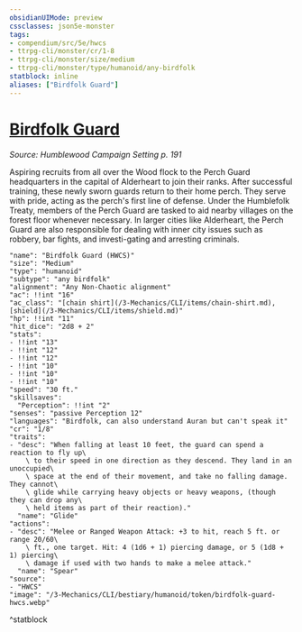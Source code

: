 ```yaml
---
obsidianUIMode: preview
cssclasses: json5e-monster
tags:
- compendium/src/5e/hwcs
- ttrpg-cli/monster/cr/1-8
- ttrpg-cli/monster/size/medium
- ttrpg-cli/monster/type/humanoid/any-birdfolk
statblock: inline
aliases: ["Birdfolk Guard"]
---
```

# [Birdfolk Guard](3-Mechanics\CLI\bestiary\humanoid/birdfolk-guard-hwcs.md)
*Source: Humblewood Campaign Setting p. 191*  

Aspiring recruits from all over the Wood flock to the Perch Guard headquarters in the capital of Alderheart to join their ranks. After successful training, these newly sworn guards return to their home perch. They serve with pride, acting as the perch's first line of defense. Under the Humblefolk Treaty, members of the Perch Guard are tasked to aid nearby villages on the forest floor whenever necessary. In larger cities like Alderheart, the Perch Guard are also responsible for dealing with inner city issues such as robbery, bar fights, and investi-gating and arresting criminals.

```statblock
"name": "Birdfolk Guard (HWCS)"
"size": "Medium"
"type": "humanoid"
"subtype": "any birdfolk"
"alignment": "Any Non-Chaotic alignment"
"ac": !!int "16"
"ac_class": "[chain shirt](/3-Mechanics/CLI/items/chain-shirt.md), [shield](/3-Mechanics/CLI/items/shield.md)"
"hp": !!int "11"
"hit_dice": "2d8 + 2"
"stats":
- !!int "13"
- !!int "12"
- !!int "12"
- !!int "10"
- !!int "10"
- !!int "10"
"speed": "30 ft."
"skillsaves":
  "Perception": !!int "2"
"senses": "passive Perception 12"
"languages": "Birdfolk, can also understand Auran but can't speak it"
"cr": "1/8"
"traits":
- "desc": "When falling at least 10 feet, the guard can spend a reaction to fly up\
    \ to their speed in one direction as they descend. They land in an unoccupied\
    \ space at the end of their movement, and take no falling damage. They cannot\
    \ glide while carrying heavy objects or heavy weapons, (though they can drop any\
    \ held items as part of their reaction)."
  "name": "Glide"
"actions":
- "desc": "Melee or Ranged Weapon Attack: +3 to hit, reach 5 ft. or range 20/60\
    \ ft., one target. Hit: 4 (1d6 + 1) piercing damage, or 5 (1d8 + 1) piercing\
    \ damage if used with two hands to make a melee attack."
  "name": "Spear"
"source":
- "HWCS"
"image": "/3-Mechanics/CLI/bestiary/humanoid/token/birdfolk-guard-hwcs.webp"
```
^statblock